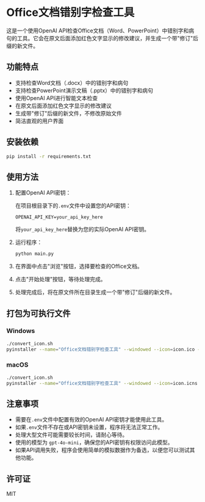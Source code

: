 # Office文档错别字检查工具

这是一个使用OpenAI API检查Office文档（Word、PowerPoint）中错别字和病句的工具。它会在原文后面添加红色文字显示的修改建议，并生成一个带"修订"后缀的新文件。

## 功能特点

- 支持检查Word文档（.docx）中的错别字和病句
- 支持检查PowerPoint演示文稿（.pptx）中的错别字和病句
- 使用OpenAI API进行智能文本检查
- 在原文后面添加红色文字显示的修改建议
- 生成带"修订"后缀的新文件，不修改原始文件
- 简洁直观的用户界面

## 安装依赖

```bash
pip install -r requirements.txt
```

## 使用方法

1. 配置OpenAI API密钥：

   在项目根目录下的`.env`文件中设置您的API密钥：

   ```
   OPENAI_API_KEY=your_api_key_here
   ```

   将`your_api_key_here`替换为您的实际OpenAI API密钥。

2. 运行程序：

   ```bash
   python main.py
   ```

3. 在界面中点击"浏览"按钮，选择要检查的Office文档。
4. 点击"开始处理"按钮，等待处理完成。
5. 处理完成后，将在原文件所在目录生成一个带"修订"后缀的新文件。

## 打包为可执行文件

### Windows

```bash
./convert_icon.sh
pyinstaller --name="Office文档错别字检查工具" --windowed --icon=icon.ico --add-data="icon.ico;." main.py
```

### macOS

```bash
./convert_icon.sh
pyinstaller --name="Office文档错别字检查工具" --windowed --icon=icon.icns --add-data="icon.icns:." main.py
```

## 注意事项

- 需要在`.env`文件中配置有效的OpenAI API密钥才能使用此工具。
- 如果`.env`文件不存在或API密钥未设置，程序将无法正常工作。
- 处理大型文件可能需要较长时间，请耐心等待。
- 使用的模型为 `gpt-4o-mini`，确保您的API密钥有权限访问此模型。
- 如果API调用失败，程序会使用简单的模拟数据作为备选，以便您可以测试其他功能。

## 许可证

MIT